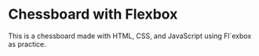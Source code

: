 # Chessboard with Flexbox

This is a chessboard made with HTML, CSS, and JavaScript using Fl`exbox as practice.
